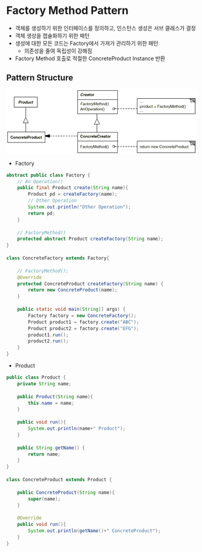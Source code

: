 # Factory Method Pattern
* 객체를 생성하기 위한 인터페이스를 정의하고, 인스턴스 생성은 서브 클래스가 결정
* 객체 생성을 캡슐화하기 위한 패턴
* 생성에 대한 모든 코드는 Factory에서 가져가 관리하기 위한 패턴
    * 의존성을 줄여 독립성이 강해짐
* Factory Method 호출로 적절한 ConcreteProduct Instance 반환

## Pattern Structure
![FactoryMethodPattern](../img/FactoryMethodPattern.gif)

* Factory
```java
abstract public class Factory {
    // An Operation()
    public final Product create(String name){
        Product pd = createFactory(name);
        // Other Operation
        System.out.println("Other Operation");
        return pd;
    }

    // FactoryMethod()
    protected abstract Product createFactory(String name);
}

class ConcreteFactory extends Factory{

    // FactoryMethod();
    @Override
    protected ConcreteProduct createFactory(String name) {
        return new ConcreteProduct(name);
    }

    public static void main(String[] args) {
        Factory factory = new ConcreteFactory();
        Product product1 = factory.create("ABC");
        Product product2 = factory.create("EFG");
        product1.run();
        product2.run();
    }
}
```

* Product
```java
public class Product {
    private String name;

    public Product(String name){
        this.name = name;
    }

    public void run(){
        System.out.println(name+" Product");
    }

    public String getName() {
        return name;
    }
}

class ConcreteProduct extends Product {

    public ConcreteProduct(String name){
        super(name);
    }

    @Override
    public void run(){
        System.out.println(getName()+" ConcreteProduct");
    }
}
```